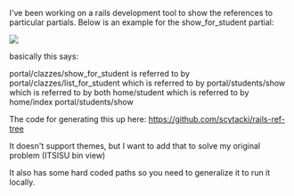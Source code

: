 I've been working on a rails development tool to show the references to particular partials. 
Below is an example for the show_for_student partial:

<img src="http://screencast.com/t/Xyg23js6p7">

basically this says:

portal/clazzes/show_for_student is referred to by 
  portal/clazzes/list_for_student which is referred to by 
    portal/students/show which is referred to by both
      home/student which is referred to by
        home/index
      portal/students/show
      

The code for generating this up here:
https://github.com/scytacki/rails-ref-tree

It doesn't support themes, but I want to add that to solve my original problem (ITSISU bin view)

It also has some hard coded paths so you need to generalize it to run it locally.
